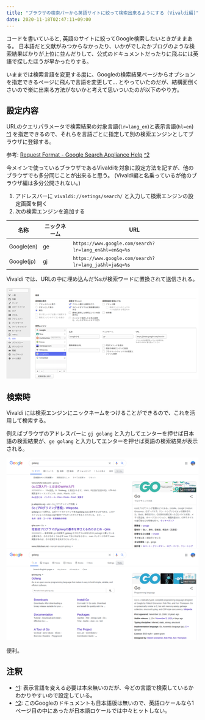 ```yaml
---
title: "ブラウザの検索バーから英語サイトに絞って検索出来るようにする (Vivaldi編)"
date: 2020-11-18T02:47:11+09:00
---
```


コードを書いていると, 英語のサイトに絞ってGoogle検索したいときがままある。
日本語だと文献がみつからなかったり、いかがでしたかブログのような検索結果ばかりが上位に並んだりして、公式のドキュメントだったりに飛ぶには英語で探したほうが早かったりする。

いままでは検索言語を変更する度に、Googleの検索結果ページからオプションを指定できるページに飛んで言語を変更して... とやっていたのだが、結構面倒くさいので楽に出来る方法がないかと考えて思いついたのが以下のやり方。

## 設定内容

URLのクエリパラメータで検索結果の対象言語(`lr=lang_en`)と表示言語(`hl=en`) <a id="annotation1-ref" href="#annotation1">^1</a> を指定できるので、それらを言語ごとに指定して別の検索エンジンとしてブラウザに登録する。

参考: [Request Format - Google Search Appliance Help](https://support.google.com/gsa/answer/6329265?hl=en) <a id="annotation2-ref" href="#annotation2">^2</a>

今メインで使っているブラウザであるVivaldiを対象に設定方法を記すが、他のブラウザでも多分同じことが出来ると思う。
(Vivaldi編と名乗っているが他のブラウザ編は多分公開されない。)

1. アドレスバーに `vivaldi://setings/search/` と入力して検索エンジンの設定画面を開く
2. 次の検索エンジンを追加する

| 名称 | ニックネーム | URL |
| --- | --- | --- |
| Google(en) | ge | `https://www.google.com/search?lr=lang_en&hl=en&q=%s` |
| Google(jp) | gj | `https://www.google.com/search?lr=lang_ja&hl=ja&q=%s` |

Vivaldi では、URLの中に埋め込んだ%sが検索ワードに置換されて送信される。

![vivaldiの検索エンジン設定画面](./vivaldi-settings-search.png)

## 検索時

Vivaldi には検索エンジンにニックネームをつけることができるので、これを活用して検索する。

例えばブラウザのアドレスバーに `gj golang` と入力してエンターを押せば日本語の検索結果が、`ge golang` と入力してエンターを押せば英語の検索結果が表示される。


![Googleでgolangと検索した結果 (日本語版)](./google-search-golang-ja.png)
![Googleでgolangと検索した結果 (英語版)](./google-search-golang-en.png)

便利。

## 注釈

- <a id="annotation1" href="#annotation1-ref">^1</a>: 表示言語を変える必要は本来無いのだが、今どの言語で検索しているかわかりやすいので設定している。
- <a id="annotation2" href="#annotation2-ref">^2</a>: このGoogleのドキュメントも日本語版は無いので、英語ロケールなら1ページ目の中にあったが日本語ロケールでは中々ヒットしない。
